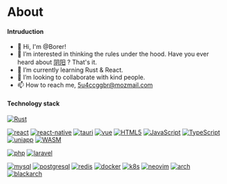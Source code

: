 # About

#### Intruduction
- 👋 Hi, I'm @Borer!
- 👀 I’m interested in thinking the rules under the hood. Have you ever heard about [阴阳](https://en.wikipedia.org/wiki/Yin_and_yang) ? That's it.
- 🌱 I’m currently learning Rust & React.
- 💞️ I’m looking to collaborate with kind people.
- 📫 How to reach me, 5u4ccggbr@mozmail.com

#### Technology stack
[![Rust](https://img.shields.io/badge/CS-Rust-red)](https://www.rust-lang.org)


[![react](https://img.shields.io/badge/frontend-react-%2337adff)](https://reactjs.org/)
[![react-native](https://img.shields.io/badge/frontend-react--native-%2337adff)](https://reactnative.dev/)
[![tauri](https://img.shields.io/badge/frontend-tauri-%2337adff)](https://tauri.app/)
[![vue](https://img.shields.io/badge/frontend-vue-%2337adff)](https://vuejs.org/)
[![HTML5](https://img.shields.io/badge/frontend-HTML5-%2337adff)](https://html.com/html5/)
[![JavaScript](https://img.shields.io/badge/frontend-JavaScript-%2337adff)](https://www.javascript.com/)
[![TypeScript](https://img.shields.io/badge/frontend-TypeScript-%2337adff)](https://www.typescriptlang.org/)
[![uniapp](https://img.shields.io/badge/frontend-uniapp-%2337adff)](https://uniapp.dcloud.io/)
[![WASM](https://img.shields.io/badge/frontend-WASM-%2337adff)](https://webassembly.org/)


[![php](https://img.shields.io/badge/backend-php-yellogreen)](https://php.net)
[![laravel](https://img.shields.io/badge/backend-laravel-yellogreen)](https://laravel.com)


[![mysql](https://img.shields.io/badge/tool-mysql-orange)](https://www.mysql.com)
[![postgresql](https://img.shields.io/badge/tool-postgresql-orange)](https://www.postgresql.org)
[![redis](https://img.shields.io/badge/tool-redis-orange)](https://redis.io)
[![docker](https://img.shields.io/badge/tool-docker-orange)](https://www.docker.com)
[![k8s](https://img.shields.io/badge/tool-k8s-orange)](https://kubernetes.io)
[![neovim](https://img.shields.io/badge/tool-neovim-orange)](https://neovim.io)
[![arch](https://img.shields.io/badge/tool-arch-orange)](https://archlinux.org)
[![blackarch](https://img.shields.io/badge/tool-blackarch-orange)](https://blackarch.org)

<!-- #### Contribution -->
  <!-- [Chinese simple](https://januborer.github.io/resume/) -->

